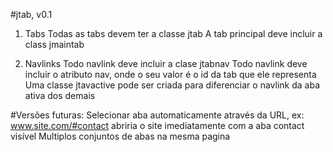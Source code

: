 #jtab, v0.1

1. Tabs
	Todas as tabs devem ter a classe jtab
	A tab principal deve incluir a class jmaintab

2. Navlinks
	Todo navlink deve incluir a clase jtabnav
	Todo navlink deve incluir o atributo nav, onde o seu valor é o id da tab que ele representa
	Uma classe jtavactive pode ser criada para diferenciar o navlink da aba ativa dos demais

#Versões futuras:
	Selecionar aba automaticamente através da URL, ex:
		www.site.com/#contact abriria o site imediatamente com a aba contact visível
	Multiplos conjuntos de abas na mesma pagina
